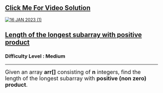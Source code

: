 <h2><a href="https://youtu.be/_2aAZamjw8E">Click Me For Video Solution</a></h2>

<a href="https://youtu.be/_2aAZamjw8E">![16 JAN 2023 (1)](https://user-images.githubusercontent.com/91456523/217144006-81ab9ec3-237a-4d76-a748-cbd59c79de2f.png)</a>

<h2><a href="https://practice.geeksforgeeks.org/problems/4dfa8ba14d4c94f4d7637b6b5246782412f3aeb8/1">Length of the longest subarray with positive product</a></h2><h3>Difficulty Level : Medium</h3><hr><div class="problems_problem_content__Xm_eO"><p><span style="font-size:18px">Given an array&nbsp;<strong>arr[]</strong>&nbsp;consisting of <strong>n</strong>&nbsp;integers</span><span style="font-size:18px">, find&nbsp;the length&nbsp;of the longest subarray with&nbsp;<strong>positive (non zero) product</strong>.</span></p>
